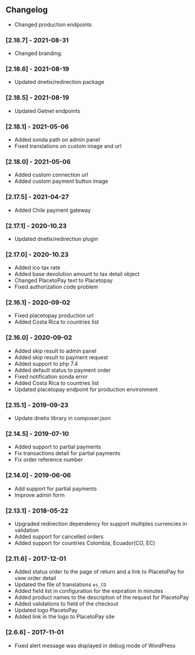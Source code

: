 ## Changelog
- Changed production endpoints

### [2.18.7] - 2021-08-31
- Changed branding.

### [2.18.6] - 2021-08-19
- Updated dnetix/redirection package

### [2.18.5] - 2021-08-19
- Updated Getnet endpoints

### [2.18.1] - 2021-05-06
- Added sonda path on admin panel
- Fixed translations on custom image and url

### [2.18.0] - 2021-05-06
- Added custom connection url
- Added custom payment button image

### [2.17.5] - 2021-04-27
- Added Chile payment gateway

### [2.17.1] - 2020-10.23
- Updated dnetix/redirection plugin

### [2.17.0] - 2020-10.23
- Added ico tax rate
- Added base devolution amount to tax detail object
- Changed PlacetoPay text to Placetopay
- Fixed authorization code problem

### [2.16.1] - 2020-09-02
- Fixed placetopay production url
- Added Costa Rica to countries list 

### [2.16.0] - 2020-09-02
- Added skip result to admin panel
- Added skip result to payment request
- Added support to php 7.4
- Added default status to payment order
- Fixed notification sonda error
- Added Costa Rica to countries list
- Updated placetopay endpoint for production environment

### [2.15.1] - 2019-09-23
- Update dnetix library in composer.json

### [2.14.5] - 2019-07-10
- Added support to partial payments
- Fix transactions detail for partial payments
- Fix order reference number 

### [2.14.0] - 2019-06-06
- Add support for partial payments
- Improve admin form

### [2.13.1] - 2018-05-22
- Upgraded redirection dependency for support multiples currencies in validation
- Added support for cancelled orders
- Added support for countries Colombia, Ecuador(CO, EC) 

### [2.11.6] - 2017-12-01
- Added status order to the page of return and a link to PlacetoPay for view order detail
- Updated the file of translations `es_CO`
- Added field list in configuration for the expiration in minutes
- Added product names to the description of the request for PlacetoPay
- Added validations to field of the checkout
- Updated logo PlacetoPay
- Added link in the logo to PlacetoPay site

### [2.6.6] - 2017-11-01
- Fixed alert message was displayed in debug mode of WordPress